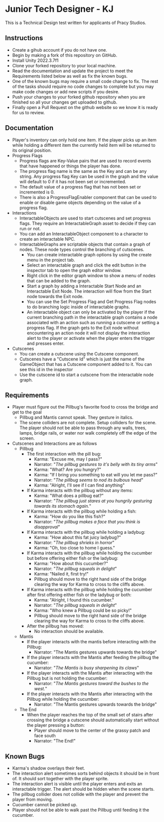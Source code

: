 # Junior Tech Designer - KJ
This is a Technical Design test written for applicants of Pracy Studios.

## Instructions
- Create a gihub account if you do not have one. <br/>
- Begin by making a fork of this repository on GitHub.<br/>
- Install Unity 2022.3.7f1 <br/>
- Clone your forked repository to your local machine. <br/>
- Read the documentation and update the project to meet the Requirements listed below as well as fix the known bugs.
- One of the known bugs may require a small code change to fix. The rest of the tasks should require no code changes to complete but you may make code changes or add new scripts if you desire. <br/>
- Push your changes to your forked github repository when you are finished so all your changes get uploaded to github. <br/> 
- Finally open a Pull Request on the github website so we know it is ready for us to review. <br/>

## Documentation
 - Player's inventory can only hold one item. If the player picks up an item while holding a different item the currently held item will be returned to its original position.
 - Progress Flags
   - Progress flags are Key-Value pairs that are used to record events that have happened or things the player has done.
   - The progress flag name is the same as the Key and can be any string. Any progress flag Key can be used in the graph and the value will default to 0 if it has not been set or incremented.
   - The default value of a progress flag that has not been set or incremented is 0.
   - There is also a ProgressFlagEnabler component that can be used to enable or disable game objects depending on the value of a progress flag.
 - Interactions
 	- InteractableObjects are used to start cutscenes and set progress flags. They require an InteractableGraph asset to decide if they can run or not.
   - You can add an InteractableObject component to a character to create an interactable NPC.
 	- InteractableGraphs are scriptable objects that contain a graph of nodes. These node types control the branching of cutscenes.
 		- You can create interactable graph options by using the create menu in the project tab.
 		- Select an interactable graph and click the edit button in the inspector tab to open the graph editor window.
 		- Right click in the editor graph window to show a menu of nodes that can be added to the graph.
 		- Start a graph by adding a Interactable Start Node and an Interactable Exit Node. The interaction will flow from the Start node towards the Exit node.
 		- You can use the Set Progress Flag and Get Progress Flag nodes to do branching logic inside of interactable graphs.
 		- An interactable object can only be activated by the player if the current branching path in the interactable graph contains a node associated with an action such as running a cutscene or setting a progress flag. If the graph gets to the Exit node without encountering an action node it will not display the interaction alert to the player or activate when the player enters the trigger and presses enter.
 - Cutscenes
 	- You can create a cutscene using the Cutscene component.
 	- Cutscenes have a "Cutscene Id" which is just the name of the GameObject that has a Cutscene component added to it. You can see this id in the inspector
 	- Use the cutscene id to start a cutscene from the interactable node graph.

## Requirements
 - Player must figure out the Pillbug's favorite food to cross the bridge and get to the goal
 	- Pillbug and Mantis cannot speak. They gesture in italics.
 	- The scene colliders are not complete. Setup colliders for the scene. The player should not be able to pass through any walls, trees, lamps, bridge rails, or water nor walk completely off the edge of the screen.
  - Cutscenes and Interactions are as follows
 	  - Pillbug
   		- The first interaction with the pill bug:
   			- Karma: "Excuse me, may I pass?"
   			- Narrator: "*The pillbug gestures to it's belly with its tiny arms*"
   			- Karma: "What? Are you hungry?"
   			- Karma: "If I bring you something to eat will you let me pass?"
   			- Narrator: "*The pillbug seems to nod its bulbous head*"
   			- Karma: "Alright, I'll see if I can find anything"
   		- If Karma interacts with the pillbug without any items:
   			- Karma: "What does a pillbug eat?"
   			- Narrator: "*The pillbug just stares at you hungrily gesturing towards its stomach again.*"
   		- If Karma interacts with the pillbug while holding a fish:
   			- Karma: "How do you like this fish?"
   			- Narrator: "*The pillbug makes a face that you think is disapproval*"
   		- If Karma interacts with the pillbug while holding a ladybug:
   			- Karma: "How about this fat juicy ladybug?"
   			- Narrator: "*The pillbug shrieks in horror*"
   			- Karma: "Oh, too close to home I guess."
   		- If Karma interacts with the pillbug while holding the cucumber but before offering either fish or the ladybug:
   			- Karma: "How about this cucumber?"
   			- Narrator: "*The pillbug squeals in delight*"
   			- Karma: "Nailed it, first try!"
   			- Pillbug should move to the right hand side of the bridge clearing the way for Karma to cross to the cliffs above.
   		- If Karma interacts with the pillbug while holding the cucumber after first offering either fish or the ladybug or both:
   			- Karma: "Alright, I found this cucumber."
   			- Narrator: "*The pillbug squeals in delight*"
   			- Karma: "Who knew a Pillbug could be so picky!"
   			 - Pillbug should move to the right hand side of the bridge clearing the way for Karma to cross to the cliffs above.
   		- After the pillbug has moved:
          - No interaction should be available.
   	- Mantis
   		- If the player interacts with the mantis before interacting with the Pillbug:
   		  - Narrator: "The Mantis gestures upwards towards the bridge"
   		- If the player interacts with the Mantis after feeding the pillbug the cucumber:
   		  - Narrator: "*The Mantis is busy sharpening its claws*"
   		- If the player interacts with the Mantis after interacting with the Pillbug but is not holding the cucumber:
   		  - Narrator: "*The Mantis gestures toward the bushes to the west.*"
   		- If the player interacts with the Mantis after interacting with the Pillbug while holding the cucumber:
   		  - Narrator: "The Mantis gestures upwards towards the bridge"
   	- The End
   		- When the player reaches the top of the small set of stairs after crossing the bridge a cutscene should automatically start without the player pressing a button:
   			- Player should move to the center of the grassy patch and face south
   			- Narrator: "The End!"

## Known Bugs
 - Karma's shadow overlays their feet.
 - The interaction alert sometimes sorts behind objects it should be in front of. It should sort together with the player sprite.
 - The interaction alert is visible until the player enters and exits an interactable trigger. The alert should be hidden when the scene starts.
 - The pillbug collider does not collide with the player and prevent the player from moving.
 - Cucumber cannot be picked up.
 - Player should not be able to walk past the Pillbug until feeding it the cucumber.
